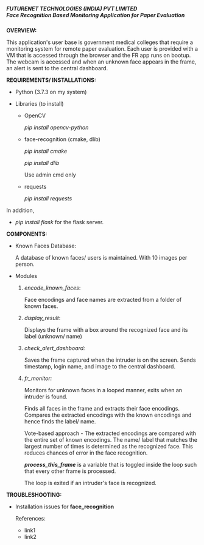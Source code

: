 <h5>FUTURENET TECHNOLOGIES (INDIA) PVT LIMITED<br>Face Recognition Based Monitoring Application for Paper Evaluation</h5>

**OVERVIEW:** 

This application's user base is government medical colleges that require a monitoring system for remote paper evaluation. Each user is provided with a VM that is accessed through the browser and the FR app runs on bootup. The webcam is accessed and when an unknown face appears in the frame, an alert is sent to the central dashboard. 

**REQUIREMENTS/ INSTALLATIONS:** 

- Python (3.7.3 on my system)

- Libraries (to install)

  - OpenCV 

    _pip install opencv-python_

  - face-recognition (cmake, dlib)
    
    _pip install cmake_ 
                        
    _pip install dlib_  
    
    Use admin cmd only

  - requests 

    _pip install requests_

In addition, 

- _pip install flask_ for the flask server. 

**COMPONENTS:**

- Known Faces Database: 

  A database of known faces/ users is maintained. With 10 images per person. 

- Modules 

  1. _encode_known_faces_: 

     Face encodings and face names are extracted from a folder of known faces. 

  2. _display_result_: 

     Displays the frame with a box around the recognized face and its label (unknown/ name) 

  3. _check_alert_dashboard:_ 

     Saves the frame captured when the intruder is on the screen. Sends timestamp, login name, and image to the central dashboard. 

  4. _fr_monitor:_ 

     Monitors for unknown faces in a looped manner, exits when an intruder is found. 

     Finds all faces in the frame and extracts their face encodings. Compares the extracted encodings with the known encodings and hence finds the label/ name. 

     Vote-based approach - The extracted encodings are compared with the entire set of known encodings. The name/ label that matches the largest number of times is determined as the recognized face. This reduces chances of error in the face recognition. 

     **_process_this_frame_** is a variable that is toggled inside the loop such that every other frame is processed. 

     The loop is exited if an intruder's face is recognized. 

**TROUBLESHOOTING:**

- Installation issues for **face_recognition** 

  References: 

  - link1
  - link2
